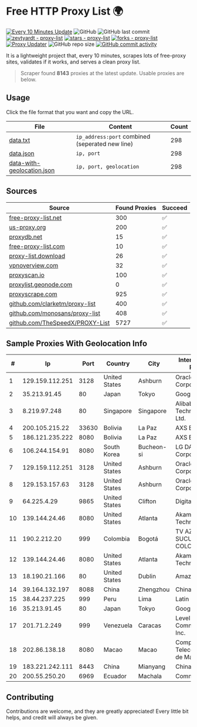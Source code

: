 
# Free HTTP Proxy List 🌍

[![Every 10 Minutes Update](https://github.com/mertguvencli/http-proxy-list/actions/workflows/main.yml/badge.svg?branch=main)](https://github.com/mertguvencli/http-proxy-list/actions/workflows/main.yml)
![GitHub](https://img.shields.io/github/license/mertguvencli/http-proxy-list)
![GitHub last commit](https://img.shields.io/github/last-commit/mertguvencli/http-proxy-list)
[![zevtyardt - proxy-list](https://img.shields.io/static/v1?label=zevtyardt&message=proxy-list&color=blue&logo=github)](https://github.com/zevtyardt/proxy-list "Go to GitHub repo")
[![stars - proxy-list](https://img.shields.io/github/stars/zevtyardt/proxy-list?style=social)](https://github.com/zevtyardt/proxy-list)
[![forks - proxy-list](https://img.shields.io/github/forks/zevtyardt/proxy-list?style=social)](https://github.com/zevtyardt/proxy-list)
[![Proxy Updater](https://github.com/zevtyardt/proxy-list/workflows/Proxy%20Updater/badge.svg)](https://github.com/zevtyardt/proxy-list/actions?query=workflow:"Proxy+Updater")
![GitHub repo size](https://img.shields.io/github/repo-size/zevtyardt/proxy-list)
[![GitHub commit activity](https://img.shields.io/github/commit-activity/m/zevtyardt/proxy-list?logo=commits)](https://github.com/zevtyardt/proxy-list/commits/main)

It is a lightweight project that, every 10 minutes, scrapes lots of free-proxy sites, validates if it works, and serves a clean proxy list.

> Scraper found **8143** proxies at the latest update. Usable proxies are below.

## Usage

Click the file format that you want and copy the URL.

|File|Content|Count|
|----|-------|-----|
|[data.txt](https://raw.githubusercontent.com/mertguvencli/http-proxy-list/main/proxy-list/data.txt)|`ip_address:port` combined (seperated new line)|298|
|[data.json](https://raw.githubusercontent.com/mertguvencli/http-proxy-list/main/proxy-list/data.json)|`ip, port`|298|
|[data-with-geolocation.json](https://raw.githubusercontent.com/mertguvencli/http-proxy-list/main/proxy-list/data-with-geolocation.json)|`ip, port, geolocation`|298|

## Sources

|Source|Found Proxies|Succeed|
|------|-------------|-------|
|[free-proxy-list.net](https://free-proxy-list.net)|300|✅|
|[us-proxy.org](https://www.us-proxy.org)|200|✅|
|[proxydb.net](http://proxydb.net)|15|✅|
|[free-proxy-list.com](https://free-proxy-list.com/?page=&port=&type%5B%5D=http&type%5B%5D=https&up_time=0&search=Search)|10|✅|
|[proxy-list.download](https://www.proxy-list.download/HTTP)|26|✅|
|[vpnoverview.com](https://vpnoverview.com/privacy/anonymous-browsing/free-proxy-servers)|32|✅|
|[proxyscan.io](https://www.proxyscan.io)|100|✅|
|[proxylist.geonode.com](https://proxylist.geonode.com/api/proxy-list?limit=300&page=1&sort_by=lastChecked&sort_type=desc&protocols=http,https)|0|✅|
|[proxyscrape.com](https://api.proxyscrape.com/v2/?request=displayproxies&protocol=http&timeout=10000&country=all&ssl=all&anonymity=all)|925|✅|
|[github.com/clarketm/proxy-list](https://raw.githubusercontent.com/clarketm/proxy-list/master/proxy-list-raw.txt)|400|✅|
|[github.com/monosans/proxy-list](https://raw.githubusercontent.com/monosans/proxy-list/main/proxies/http.txt)|408|✅|
|[github.com/TheSpeedX/PROXY-List](https://raw.githubusercontent.com/TheSpeedX/PROXY-List/master/http.txt)|5727|✅|


## Sample Proxies With Geolocation Info

|#|Ip|Port|Country|City|Internet Service Provider|
|-|--|----|-------|----|-------------------------|
|1|129.159.112.251|3128|United States|Ashburn|Oracle Corporation|
|2|35.213.91.45|80|Japan|Tokyo|Google LLC|
|3|8.219.97.248|80|Singapore|Singapore|Alibaba (US) Technology Co., Ltd.|
|4|200.105.215.22|33630|Bolivia|La Paz|AXS Bolivia S. A.|
|5|186.121.235.222|8080|Bolivia|La Paz|AXS Bolivia S. A.|
|6|106.244.154.91|8080|South Korea|Bucheon-si|LG DACOM Corporation|
|7|129.159.112.251|3128|United States|Ashburn|Oracle Corporation|
|8|129.153.157.63|3128|United States|Ashburn|Oracle Corporation|
|9|64.225.4.29|9865|United States|Clifton|DigitalOcean, LLC|
|10|139.144.24.46|8080|United States|Atlanta|Akamai Technologies, Inc.|
|11|190.2.212.20|999|Colombia|Bogotá|TV AZTECA SUCURSAL COLOMBIA|
|12|139.144.24.46|8080|United States|Atlanta|Akamai Technologies, Inc.|
|13|18.190.21.166|80|United States|Dublin|Amazon.com, Inc.|
|14|39.164.132.197|8088|China|Zhengzhou|China Mobile|
|15|38.44.237.225|999|Peru|Lima|Latin Cable|
|16|35.213.91.45|80|Japan|Tokyo|Google LLC|
|17|201.71.2.249|999|Venezuela|Caracas|Level 3 Communications, Inc.|
|18|202.86.138.18|8080|Macao|Macao|Companhia de Telecomunicacoes de Macau|
|19|183.221.242.111|8443|China|Mianyang|China Mobile|
|20|200.55.250.20|6969|Ecuador|Machala|Comm & Net S.A.|



## Contributing

Contributions are welcome, and they are greatly appreciated! Every
little bit helps, and credit will always be given.

